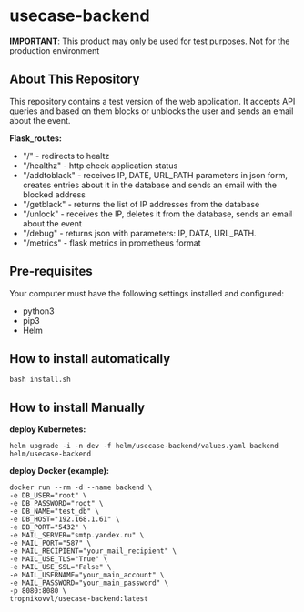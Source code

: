# usecase-backend

**IMPORTANT**: This product may only be used for test purposes. Not for the production environment

## About This Repository

This repository contains a test version of the web application.
It accepts API queries and based on them blocks or unblocks the user and sends an email about the event.

**Flask_routes:**
- "/" - redirects to healtz
- "/healthz" - http check application status
- "/addtoblack" - receives IP, DATE, URL_PATH parameters in json form, creates entries about it in the database and sends an email with the blocked address
- "/getblack" - returns the list of IP addresses from the database
- "/unlock" - receives the IP, deletes it from the database, sends an email about the event
- "/debug" - returns json with parameters: IP, DATA, URL_PATH.
- "/metrics" - flask metrics in prometheus format

## Pre-requisites

Your computer must have the following settings installed and configured:
- python3
- pip3
- Helm

## How to install automatically
```shell
bash install.sh
```

## How to install Manually

**deploy Kubernetes:**
```shell
helm upgrade -i -n dev -f helm/usecase-backend/values.yaml backend helm/usecase-backend
```

**deploy Docker (example):**
```shell
docker run --rm -d --name backend \
-e DB_USER="root" \
-e DB_PASSWORD="root" \
-e DB_NAME="test_db" \
-e DB_HOST="192.168.1.61" \
-e DB_PORT="5432" \
-e MAIL_SERVER="smtp.yandex.ru" \
-e MAIL_PORT="587" \
-e MAIL_RECIPIENT="your_mail_recipient" \
-e MAIL_USE_TLS="True" \
-e MAIL_USE_SSL="False" \
-e MAIL_USERNAME="your_main_account" \
-e MAIL_PASSWORD="your_main_password" \
-p 8080:8080 \
tropnikovvl/usecase-backend:latest
```
